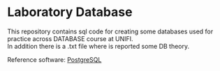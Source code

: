 # Laboratory Database 

This repository contains sql code for creating some databases used for practice across DATABASE course at UNIFI.  
In addition there is a .txt file where is reported some DB theory.

Reference software: [PostgreSQL](https://www.pgadmin.org/)
